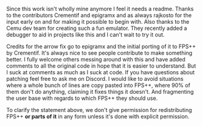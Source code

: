 Since this work isn't wholly mine anymore I feel it needs a readme.
Thanks to the contributors Crementif and epigramx and as always rajkosto for the input early on and for making it possible to begin with. Also thanks to the Cemu dev team for creating such a fun emulator. They recently added a debugger to aid in projects like this and I can't wait to try it out.

Credits for the arrow fix go to epigramx and the initial porting of it to FPS++ by Crementif. It's always nice to see people contribute to make something better. I fully welcome others messing around with this and have added comments to all the original code in hope that it is easier to understand. But I suck at comments as much as I suck at code. If you have questions about patching feel free to ask me on Discord. I would like to avoid situations where a whole bunch of lines are copy pasted into FPS++, where 90% of them don't do anything, claiming it fixes things it doesn't. And fragmenting the user base with regards to which FPS++ they should use.

To clarify the statement above, we don't give permission for redistributing FPS++ **or parts of it** in any form unless it's done with explicit permission.